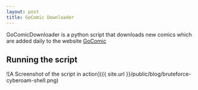 ```yaml
---
layout: post
title: GoComic Downloader
---
```


GoComicDownloader is a python script that downloads new comics which are added daily to the website [GoComic](https://gocomic.com)

## Running the script
![A Screenshot of the script in action]({{ site.url }}/public/blog/bruteforce-cyberoam-shell.png)

